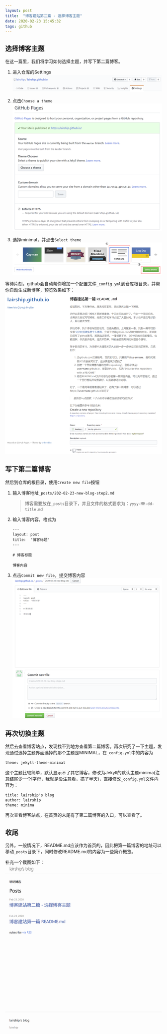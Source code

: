 ```yaml
---
layout: post
title:  "博客建站第二篇 - 选择博客主题"
date: 2020-02-23 15:45:32
tags: github
---
```


## 选择博客主题
在这一篇里，我们将学习如何选择主题，并写下第二篇博客。

1. 进入仓库的Settings
![Settings](/assets/images/newblogstep2/1.png)

1. 点击`Choose a theme`
![Choose a theme](/assets/images/newblogstep2/2.png)

1. 选择minimal，并点击`Select theme`
![Select theme](/assets/images/newblogstep2/3.png)

等待片刻，github会自动帮你增加一个配置文件`_config.yml`到仓库根目录，并帮你自动生成新博客，预览效果如下：
![Preview](/assets/images/newblogstep2/4.png)

## 写下第二篇博客
然后到仓库的根目录，使用`Create new file`按钮

1. 输入博客地址`_posts/202-02-23-new-blog-step2.md`
    > 博客需要放在`_posts`目录下，并且文件的格式要求为：`yyyy-MM-dd-title.md`

1. 输入博客内容，格式为
    ```
    ---
    layout: post
    title:  "博客标题"
    ---

    # 博客标题

    博客内容
    ```

1. 点击`Commit new file`，提交博客内容
![New Blog](/assets/images/newblogstep2/5.png)

## 再次切换主题
然后去查看博客站点，发现找不到地方查看第二篇博客。再次研究了一下主题，发现通过选择主题界面选择的那个主题是MINIMAL，在`_config.yml`中的内容为
```
theme: jekyll-theme-minimal
```
这个主题比较简单，默认显示不了其它博客，修改为Jekyll的默认主题minima(注意结尾少一个l字母，我就是没注意看，搞了半天)，直接修改`_config.yml`文件内容为：
```
title: lairship's blog
author: lairship
theme: minima
```

再次查看博客站点，在首页的末尾有了第二篇博客的入口，可以查看了。

## 收尾
另外，一般情况下，README.md应该作为首页的，因此把第一篇博客的地址可以移动`_posts`目录下，同时修改README.md的内容为一些简介概览。

补充一个截图如下：
![New Preview](/assets/images/newblogstep2/6.png)